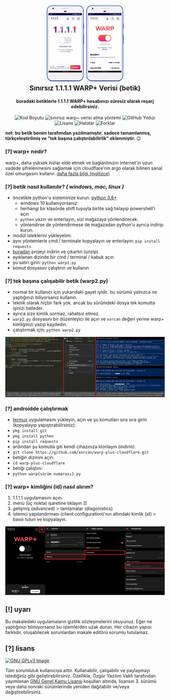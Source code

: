 <h2 align="center"><a href="https://www.google.com/search?&q=s%C4%B1n%C4%B1rs%C4%B1z+warp%2B+verisi+xorcan" alt="Sınırsız WARP+ Verisi (betik)"><img src="https://github.com/xorcan/warp-plus-cloudflare/raw/main/pic.png" width="250"></a></br>
<b>Sınırsız 1.1.1.1 WARP+ Verisi (betik)</b></h2><h4 align="center">buradaki betiklerle 1.1.1.1 WARP+ hesabınızı süresiz olarak reşarj edebilirsiniz.</h4>


<p align="center"><img src="https://img.shields.io/github/languages/code-size/xorcan/warp-plus-cloudflare" alt="Kod Boyutu"> <img src="https://img.shields.io/github/languages/top/xorcan/warp-plus-cloudflare" alt="sınırsız warp+ verisi alma yöntemi"> <img src="https://img.shields.io/github/stars/xorcan/warp-plus-cloudflare" alt="GitHub Yıldızı"> <img src="https://img.shields.io/github/license/xorcan/warp-plus-cloudflare" alt="Lisans"> <img src="https://img.shields.io/github/issues/xorcan/warp-plus-cloudflare" alt="Hatalar"> <img src="https://img.shields.io/github/forks/xorcan/warp-plus-cloudflare" alt="Forklar">

**not: bu betik benim tarafımdan yazılmamıştır. sadece tamamlanmış, türkçeleştirilmiş ve "tek başına çalıştırılabilirlik" eklenmiştir.** 😉

### [?] warp+ nedir?
warp+, daha yüksek hızlar elde etmek ve bağlantınızın internet'in uzun vadede şifrelenmesini sağlamak için cloudflare’nin argo olarak bilinen sanal özel omurgasını kullanır. [daha fazla bilgi (ingilizce)](https://blog.cloudflare.com/announcing-warp-plus/)

### [?] betik nasıl kullanılır? *( windows, mac, linux )*
- öncelikle python'u sisteminize kurun. [python 3.8+](https://www.python.org/downloads/)
  - windows 10 kullanıyorsanız: 
  - herhangi bir klasörde shift tuşuyla birlite sağ tıklayıp powershell'i açın
  - `python` yazın ve enterlayın, sizi mağazaya yönlendirecek.
  - yönlendirse de yönlendirmese de mağazadan python'u ayrıca indirip kurun.
- modül isteklerini yükleyelim:
- aynı yöntemlerle cmd / terminale kopyalayın ve enterlayın: `pip install requests`
- [buradan](https://github.com/xorcan/warp-plus-cloudflare/archive/main.zip) projeyi indirin ve çıkartın (unzip)
- ayıklanan dizinde bir cmd / terminal / kabuk açın
- şu satırı girin: `python warp1.py`
- komut dosyasını çalıştırın ve kullanın

### [?] tek başına çalışabilir betik (warp2.py)
- normal bir kullanıcı için yukarıdaki gayet iyidir. bu sürümü yalnızca ne yaptığınızı biliyorsanız kullanın.
- teknik olarak hiçbir fark yok. ancak bu sürümdeki dosya tek komutta işinizi halleder.
- ayrıca size kimlik sormaz, rahatsız etmez.
- `warp2.py` dosyasını bir düzenleyici ile açın ve `xorcan` değeri yerine warp+ kimliğinizi yazıp kaydedin.
- çalıştırmak için: `python warp2.py`

![](https://github.com/xorcan/warp-plus-cloudflare/blob/main/win.jpg)

### [?] androidde çalıştırmak

- [termux](https://play.google.com/store/apps/details?id=com.termux&hl=tr) uygulamasını yükleyin, açın ve şu komutları sıra sıra girin (kopyalayıp yapıştırabilirsiniz):
- `pkg install git`
- `pkg install python`
- `pip install requests`
- ardından şu komutla giti kendi cihazınıza klonlayın (indirin): 
- `git clone https://github.com/xorcan/warp-plus-cloudflare.git`
- betiğin dizinini açın:
- `cd warp-plus-cloudflare`
- betiği çalıştını:
- `python warp{sürüm numarası}.py`

### [?] warp+ kimliğini (id) nasıl alırım?

1. 1.1.1.1 uygulamasını açın.
2. menü (üç nokta) işaretine tıklayın ☰
3. gelişmiş (advanced) > tanılamalar (diagonistics)
4. i̇stemci yapılandırması (client configuration)'nın altındaki kimlik (id) > basılı tutun ve kopyalayın.

![](https://github.com/xorcan/warp-plus-cloudflare/blob/main/id.jpg)

## [!] uyarı

Bu makaledeki uygulamaların gizlilik sözleşmelerini okuyunuz. Eğer ne yaptığınızı bilmiyorsanız bu işlemlerden uzak durun. Her cihazın yapısı farklıdır, oluşabilecek sorunlardan makale editörü sorumlu tutulamaz.

## [?] lisans

[![GNU GPLv3 Image](https://www.gnu.org/graphics/gplv3-127x51.png)](http://www.gnu.org/licenses/gpl-3.0.en.html)

Tüm sorumluluk kullanıcıya aittir. Kullanabilir, çalışabilir ve paylaşmayı istediğiniz gibi geliştirebilirsiniz. Özellikle, Özgür Yazılım Vakfı tarafından yayımlanan [GNU Genel Kamu Lisansı](https://www.gnu.org/licenses/gpl.html) koşulları altında, lisansın 3. sürümü veya daha sonraki sürümlerinde yeniden dağıtabilir ve/veya değiştirebilirsiniz.
